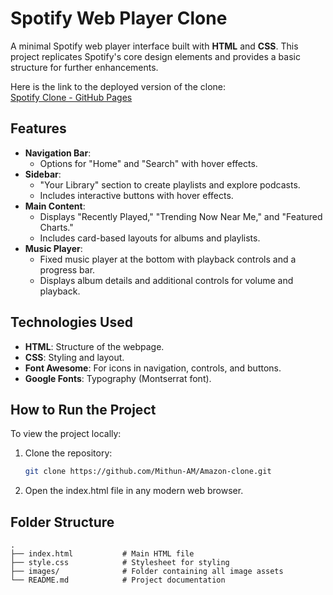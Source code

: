# Spotify Web Player Clone

A minimal Spotify web player interface built with **HTML** and **CSS**. This project replicates Spotify's core design elements and provides a basic structure for further enhancements.

Here is the link to the deployed version of the clone:  
[Spotify Clone - GitHub Pages](https://mithun-am.github.io/Spotify-Clone/)


## Features

- **Navigation Bar**:
  - Options for "Home" and "Search" with hover effects.
- **Sidebar**:
  - "Your Library" section to create playlists and explore podcasts.
  - Includes interactive buttons with hover effects.
- **Main Content**:
  - Displays "Recently Played," "Trending Now Near Me," and "Featured Charts."
  - Includes card-based layouts for albums and playlists.
- **Music Player**:
  - Fixed music player at the bottom with playback controls and a progress bar.
  - Displays album details and additional controls for volume and playback.

## Technologies Used

- **HTML**: Structure of the webpage.
- **CSS**: Styling and layout.
- **Font Awesome**: For icons in navigation, controls, and buttons.
- **Google Fonts**: Typography (Montserrat font).

## How to Run the Project

To view the project locally:

1. Clone the repository:
   ```bash
   git clone https://github.com/Mithun-AM/Amazon-clone.git

2. Open the index.html file in any modern web browser.

## Folder Structure

```plaintext
.
├── index.html           # Main HTML file
├── style.css            # Stylesheet for styling
├── images/              # Folder containing all image assets
└── README.md            # Project documentation
